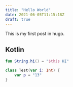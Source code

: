 ```yaml
---
title: "Hello World"
date: 2021-06-05T11:15:18Z
draft: true
---
```


This is my first post in hugo.

## Kotlin

```kotlin
fun String.hi() = "$this HI"

class Test(var i: Int) {
    var p = "13"
}
```
